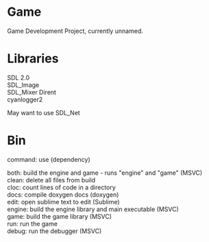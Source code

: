# Game

Game Development Project, currently unnamed.

# Libraries

SDL 2.0  
SDL_Image  
SDL_Mixer
Dirent  
cyanlogger2  

May want to use SDL_Net

# Bin

command: use (dependency)  

both: build the engine and game - runs "engine" and "game" (MSVC)  
clean: delete all files from build  
cloc: count lines of code in a directory    
docs: compile doxygen docs (doxygen)  
edit: open sublime text to edit (Sublime)  
engine: build the engine library and main executable (MSVC)  
game: build the game library (MSVC)  
run: run the game  
debug: run the debugger (MSVC)  

